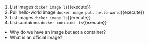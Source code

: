 1.  List images `docker image ls`{{execute}}
1.  Pull hello-world image `docker image pull hello-world`{{execute}}
1.  List images `docker image ls`{{execute}}
1.  List containers `docker container ls`{{execute}}

- Why do we have an image but not a container?
- What is an official image?